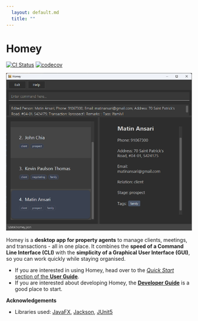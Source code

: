 ```yaml
---
  layout: default.md
  title: ""
---
```


# Homey

[![CI Status](https://github.com/se-edu/addressbook-level3/workflows/Java%20CI/badge.svg)](https://github.com/se-edu/addressbook-level3/actions)
[![codecov](https://codecov.io/gh/se-edu/addressbook-level3/branch/master/graph/badge.svg)](https://codecov.io/gh/se-edu/addressbook-level3)

![Ui](images/Ui.png)

Homey is a **desktop app for property agents** to manage clients, meetings, and transactions - all in one place. It combines the **speed of a Command Line Interface (CLI)** with the **simplicity of a Graphical User Interface (GUI)**, so you can work quickly while staying organised.

* If you are interested in using Homey, head over to the [_Quick Start_ section of the **User Guide**](https://ay2526s1-cs2103t-f15a-4.github.io/tp/UserGuide.html#quick-start).
* If you are interested about developing Homey, the [**Developer Guide**](https://ay2526s1-cs2103t-f15a-4.github.io/tp/DeveloperGuide.html) is a good place to start.


**Acknowledgements**

* Libraries used: [JavaFX](https://openjfx.io/), [Jackson](https://github.com/FasterXML/jackson), [JUnit5](https://github.com/junit-team/junit5)
